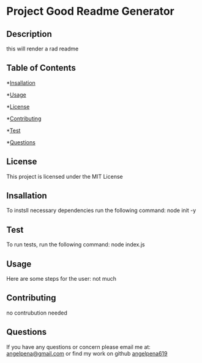 
  # Project Good Readme Generator
  ##  Description
   this will render a rad readme

  ## Table of Contents


  *[Insallation](#Insallation)
 
  *[Usage](#Usage)

  *[License](#License)

  *[Contributing](#Contributing)

  *[Test](#Test)

  *[Questions](#Questions)

  
  ## License
   This project is licensed under the MIT License
  ## Insallation
   To instsll necessary dependencies run the following command: node init -y
  ## Test
   To run tests, run the following command: node index.js
  ## Usage
   Here are some steps for the user: not much
  ## Contributing
   no contrubution needed
  ## Questions
  
  If you have any questions or concern please email me at: 
  angelpena@gmail.com
  or find my work on github
  [angelpena619](https://github.com/angelpena619)
  